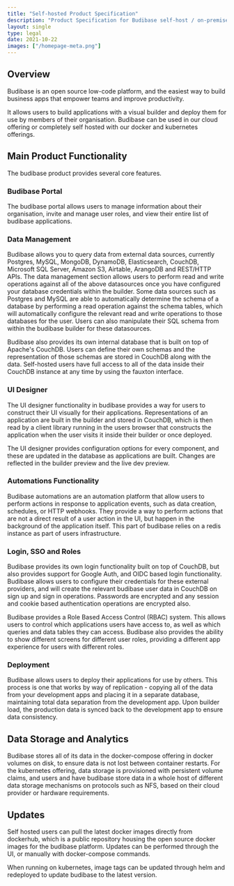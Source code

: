 ```yaml
---
title: "Self-hosted Product Specification"
description: "Product Specification for Budibase self-host / on-premise"
layout: single
type: legal
date: 2021-10-22
images: ["/homepage-meta.png"]
---
```


## Overview

Budibase is an open source low-code platform, and the easiest way to build business apps that empower teams and improve productivity.

It allows users to build applications with a visual builder and deploy them for use by members of their organisation. Budibase can be used in our cloud offering or completely self hosted with our docker and kubernetes offerings.


## Main Product Functionality

The budibase product provides several core features.


### Budibase Portal

The budibase portal allows users to manage information about their organisation, invite and manage user roles, and view their entire list of budibase applications.


### Data Management

Budibase allows you to query data from external data sources, currently Postgres, MySQL, MongoDB, DynamoDB, Elasticsearch, CouchDB, Microsoft SQL Server, Amazon S3, Airtable, ArangoDB and REST/HTTP APIs. The data management section allows users to perform read and write operations against all of the above datasources once you have configured your database credentials within the builder. Some data sources such as Postgres and MySQL are able to automatically determine the schema of a database by performing a read operation against the schema tables, which will automatically configure the relevant read and write operations to those databases for the user. Users can also manipulate their SQL schema from within the budibase builder for these datasources. 


Budibase also provides its own internal database that is built on top of Apache's CouchDB. Users can define their own schemas and the representation of those schemas are stored in CouchDB along with the data. Self-hosted users have full access to all of the data inside their CouchDB instance at any time by using the fauxton interface.


### UI Designer

The UI designer functionality in budibase provides a way for users to construct their UI visually for their applications. Representations of an application are built in the builder and stored in CouchDB, which is then read by a client library running in the users browser that constructs the application when the user visits it inside their builder or once deployed. 

The UI designer provides configuration options for every component, and these are updated in the database as applications are built. Changes are reflected in the builder preview and the live dev preview. 


### Automations Functionality

Budibase automations are an automation platform that allow users to perform actions in response to application events, such as data creation, schedules, or HTTP webhooks. They provide a way to perform actions that are not a direct result of a user action in the UI, but happen in the background of the application itself. This part of budibase relies on a redis instance as part of users infrastructure.


### Login, SSO and Roles

Budibase provides its own login functionality built on top of CouchDB, but also provides support for Google Auth, and OIDC based login functionality. Budibase allows users to configure their credentials for these external providers, and will create the relevant budibase user data in CouchDB on sign up and sign in operations. Passwords are encrypted and any session and cookie based authentication operations are encrypted also.

Budibase provides a Role Based Access Control (RBAC) system. This allows users to control which applications users have access to, as well as which queries and data tables they can access. Budibase also provides the ability to show different screens for different user roles, providing a different app experience for users with different roles.


### Deployment

Budibase allows users to deploy their applications for use by others. This process is one that works by way of replication - copying all of the data from your development apps and placing it in a separate database, maintaining total data separation from the development app. Upon builder load, the production data is synced back to the development app to ensure data consistency.


## Data Storage and Analytics

Budibase stores all of its data in the docker-compose offering in docker volumes on disk, to ensure data is not lost between container restarts. For the kubernetes offering, data storage is provisioned with persistent volume claims, and users and have budibase store data in a whole host of different data storage mechanisms on protocols such as NFS, based on their cloud provider or hardware requirements.


## Updates

Self hosted users can pull the latest docker images directly from dockerhub, which is a public repository housing the open source docker images for the budibase platform. Updates can be performed through the UI, or manually with docker-compose commands.

When running on kubernetes, image tags can be updated through helm and redeployed to update budibase to the latest version.
